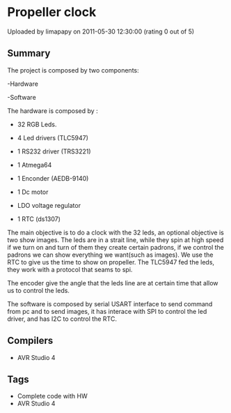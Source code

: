 # Propeller clock

Uploaded by limapapy on 2011-05-30 12:30:00 (rating 0 out of 5)

## Summary

The project is composed by two components:  

-Hardware  

-Software


The hardware is composed by :  

- 32 RGB Leds.  

- 4 Led drivers (TLC5947)  

- 1 RS232 driver (TRS3221)  

- 1 Atmega64  

- 1 Enconder (AEDB-9140)  

- 1 Dc motor  

- LDO voltage regulator  

- 1 RTC (ds1307)


The main objective is to do a clock with the 32 leds, an optional objective is two show images. The leds are in a strait line, while they spin at high speed if we turn on and turn of them they create certain padrons, if we control the padrons we can show everything we want(such as images). We use the RTC to give us the time to show on propeller. The TLC5947 fed the leds, they work with a protocol that seams to spi.  

The encoder give the angle that the leds line are at certain time that allow us to control the leds.


The software is composed by serial USART interface to send command from pc and to send images, it has interace with SPI to control the led driver, and has I2C to control the RTC.

## Compilers

- AVR Studio 4

## Tags

- Complete code with HW
- AVR Studio 4
